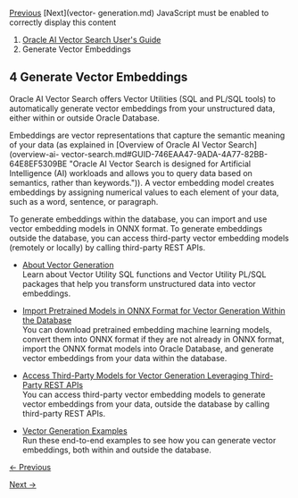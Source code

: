 [Previous](sql-quick-start-using-binary-vector-generator.md) [Next](vector-
generation.md) JavaScript must be enabled to correctly display this content

  1. [Oracle AI Vector Search User's Guide](index.md)
  2. Generate Vector Embeddings

## 4 Generate Vector Embeddings

Oracle AI Vector Search offers Vector Utilities (SQL and PL/SQL tools) to
automatically generate vector embeddings from your unstructured data, either
within or outside Oracle Database.

Embeddings are vector representations that capture the semantic meaning of
your data (as explained in [Overview of Oracle AI Vector Search](overview-ai-
vector-search.md#GUID-746EAA47-9ADA-4A77-82BB-64E8EF5309BE "Oracle AI Vector
Search is designed for Artificial Intelligence \(AI\) workloads and allows you
to query data based on semantics, rather than keywords.")). A vector embedding
model creates embeddings by assigning numerical values to each element of your
data, such as a word, sentence, or paragraph.

To generate embeddings within the database, you can import and use vector
embedding models in ONNX format. To generate embeddings outside the database,
you can access third-party vector embedding models (remotely or locally) by
calling third-party REST APIs.

  * [About Vector Generation](vector-generation.md)  
Learn about Vector Utility SQL functions and Vector Utility PL/SQL packages
that help you transform unstructured data into vector embeddings.

  * [Import Pretrained Models in ONNX Format for Vector Generation Within the Database](import-pretrained-models-onnx-format-vector-generation-database.md)  
You can download pretrained embedding machine learning models, convert them
into ONNX format if they are not already in ONNX format, import the ONNX
format models into Oracle Database, and generate vector embeddings from your
data within the database.

  * [Access Third-Party Models for Vector Generation Leveraging Third-Party REST APIs](access-third-party-models-vector-generation-leveraging-third-party-rest-apis.md)  
You can access third-party vector embedding models to generate vector
embeddings from your data, outside the database by calling third-party REST
APIs.

  * [Vector Generation Examples](vector-generation-examples.md)  
Run these end-to-end examples to see how you can generate vector embeddings,
both within and outside the database.


[← Previous](sql-quick-start-using-binary-vector-generator.md)

[Next →](vector-generation.md)
